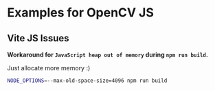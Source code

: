 # Examples for OpenCV JS

## Vite JS Issues

**Workaround for `JavaScript heap out of memory` during `npm run build`.**

Just allocate more memory :)
```sh
NODE_OPTIONS=--max-old-space-size=4096 npm run build
```


